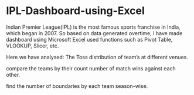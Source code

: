 # IPL-Dashboard-using-Excel
Indian Premier League(IPL) is the most famous sports franchise in India, which began in 2007. So based on data generated overtime, I have made dashboard using Microsoft Excel used functions such as Pivot Table, VLOOKUP, Slicer, etc.

Here we have analysed:
The Toss distribution of team’s at different venues.

compare the teams by their count number of match wins against each other.

find the number of boundaries by each team season-wise.
